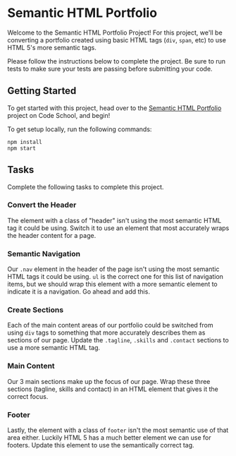 # Semantic HTML Portfolio

Welcome to the Semantic HTML Portfolio Project! For this project, we'll be converting a portfolio created using basic HTML tags (`div`, `span`, etc) to use HTML 5's more semantic tags.

Please follow the instructions below to complete the project. Be sure to run tests to make sure your tests are passing before submitting your code.

## Getting Started

To get started with this project, head over to the [Semantic HTML Portfolio](#) project on Code School, and begin!

To get setup locally, run the following commands:

```
npm install
npm start
```

## Tasks

Complete the following tasks to complete this project.

### Convert the Header

The element with a class of "header" isn't using the most semantic HTML tag it could be using. Switch it to use an element that most accurately wraps the header content for a page.

### Semantic Navigation

Our `.nav` element in the header of the page isn't using the most semantic HTML tags it could be using. `ul` is the correct one for this list of navigation items, but we should wrap this element with a more semantic element to indicate it is a navigation. Go ahead and add this.

### Create Sections

Each of the main content areas of our portfolio could be switched from using `div` tags to something that more accurately describes them as sections of our page. Update the `.tagline`, `.skills` and `.contact` sections to use a more semantic HTML tag.

### Main Content

Our 3 main sections make up the focus of our page. Wrap these three sections (tagline, skills and contact) in an HTML element that gives it the correct focus.

### Footer

Lastly, the element with a class of `footer` isn't the most semantic use of that area either. Luckily HTML 5 has a much better element we can use for footers. Update this element to use the semantically correct tag.
